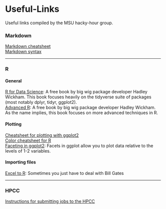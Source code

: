 # Useful-Links
Useful links compiled by the MSU hacky-hour group.

### Markdown
[Markdown cheatsheet](https://github.com/adam-p/markdown-here/wiki/Markdown-Cheatsheet#links)  
[Markdown syntax](https://guides.github.com/pdfs/markdown-cheatsheet-online.pdf)

***
### R
#### General
[R for Data Science](http://r4ds.had.co.nz/): A free book by big wig package developer Hadley Wickham. This book focuses heavily on the tidyverse suite of packages (most notably dplyr, tidyr, ggplot2).   
[Advanced R](http://adv-r.had.co.nz/): A free book by big wig package developer Hadley Wickham. As the name implies, this book focuses on more advanced techniques in R.  

#### Plotting
[Cheatsheet for plotting with ggplot2](https://www.rstudio.com/wp-content/uploads/2015/03/ggplot2-cheatsheet.pdf)  
[Color cheatsheet for R](https://www.nceas.ucsb.edu/~frazier/RSpatialGuides/colorPaletteCheatsheet.pdf)  
[Faceting in ggplot2](http://www.cookbook-r.com/Graphs/Facets_(ggplot2)/): Facets in ggplot allow you to plot data relative to the levels of 1-2 variables.    

#### Importing files
[Excel to R](http://www.thertrader.com/2014/02/11/a-million-ways-to-connect-r-and-excel/): Sometimes you just have to deal with Bill Gates

***
### HPCC
[Instructions for submitting jobs to the HPCC](https://github.com/lxwrght/HPCC-template/blob/master/HPCC_Instructions)    


